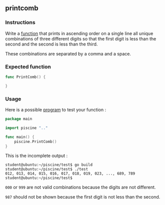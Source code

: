 ## printcomb

### Instructions

Write a [function](TODO-LINK) that prints in ascending order on a single line all unique combinations of three different digits so that the first digit is less than the second and the second is less than the third.

These combinations are separated by a comma and a space.

### Expected function

```go
func PrintComb() {

}
```

### Usage

Here is a possible [program](TODO-LINK) to test your function :

```go
package main

import piscine ".."

func main() {
	piscine.PrintComb()
}
```

This is the incomplete output :

```console
student@ubuntu:~/piscine/test$ go build
student@ubuntu:~/piscine/test$ ./test
012, 013, 014, 015, 016, 017, 018, 019, 023, ..., 689, 789
student@ubuntu:~/piscine/test$
```

`000` or `999` are not valid combinations because the digits are not different.

`987` should not be shown because the first digit is not less than the second.
